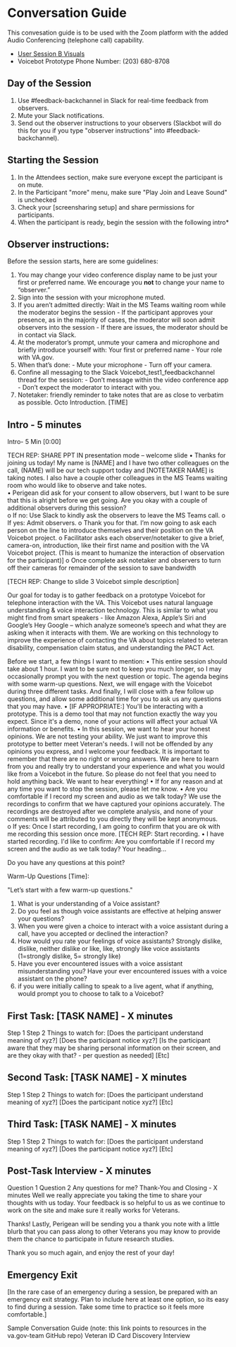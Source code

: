 # Conversation Guide
This convesation guide is to be used with the Zoom platform with the added Audio Conferencing (telephone call) capability.

- [User Session B Visuals](TBD)
- Voicebot Prototype Phone Number: (203) 680-8708

## Day of the Session
1. Use #feedback-backchannel in Slack for real-time feedback from observers.
2. Mute your Slack notifications.
3. Send out the observer instructions to your observers (Slackbot will do this for you if you type "observer instructions" into #feedback-backchannel).


## Starting the Session
1. In the Attendees section, make sure everyone except the participant is on mute.
2. In the Participant "more" menu, make sure "Play Join and Leave Sound" is unchecked
3. Check your [screensharing setup] and share permissions for participants.
4. When the participant is ready, begin the session with the following intro*

## Observer instructions:
 Before the session starts, here are some guidelines:
1. You may change your video conference display name to be just your first or preferred name. We encourage you **not** to change your name to “observer.”
2. Sign into the session with your microphone muted.
3. If you aren’t admitted directly:  Wait in the MS Teams waiting room while the moderator begins the session - If the participant approves your presence, as in the majority of cases, the moderator will soon admit observers into the session - If there are issues, the moderator should be in contact via Slack.
4. At the moderator’s prompt, unmute your camera and microphone and briefly introduce yourself with:  Your first or preferred name - Your role with VA.gov.
5. When that’s done: - Mute your microphone - Turn off your camera.
6. Confine all messaging to the Slack Voicebot_test1_feedbackchannel thread for the session: - Don’t message within the video conference app - Don’t expect the moderator to interact with you.
7. Notetaker: friendly reminder to take notes that are as close to verbatim as possible. 
Octo Introduction. [TIME]



## Intro - 5 minutes

Intro- 5 Min [0:00]

TECH REP: SHARE PPT IN presentation mode – welcome slide
•	Thanks for joining us today! My name is [NAME] and I have two other colleagues on the call, (NAME) will be our tech support today and [NOTETAKER NAME] is taking notes. I also have a couple other colleagues in the MS Teams waiting room who would like to observe and take notes.  
•	Perigean did ask for your consent to allow observers, but I want to be sure that this is alright before we get going. Are you okay with a couple of additional observers during this session?                   
o	If no: Use Slack to kindly ask the observers to leave the MS Teams call.
o	If yes: Admit observers.
o	Thank you for that. I’m now going to ask each person on the line to introduce themselves and their position on the VA Voicebot project. 
o	Facilitator asks each observer/notetaker to give a brief, camera-on, introduction, like their first name and position with the VA Voicebot project. (This is meant to humanize the interaction of observation for the participant)]
o	Once complete ask notetaker and observers to turn off their cameras for remainder of the session to save bandwidth

[TECH REP: Change to slide 3 Voicebot simple description]

Our goal for today is to gather feedback on a prototype Voicebot for telephone interaction with the VA. This Voicebot uses natural language understanding & voice interaction technology. This is similar to what you might find from smart speakers - like Amazon Alexa, Apple’s Siri and Google’s Hey Google – which analyze someone’s speech and what they are asking when it interacts with them. We are working on this technology to improve the experience of contacting the VA about topics related to veteran disability, compensation claim status, and understanding the PACT Act.

Before we start, a few things I want to mention:
•	This entire session should take about 1 hour. I want to be sure not to keep you much longer, so I may occasionally prompt you with the next question or topic. The agenda begins with some warm-up questions. Next, we will engage with the Voicebot during three different tasks. And finally, I will close with a few follow up questions, and allow some additional time for you to ask us any questions that you may have.
•	[IF APPROPRIATE:] You'll be interacting with a prototype. This is a demo tool that may not function exactly the way you expect. Since it's a demo, none of your actions will affect your actual VA information or benefits. 
•	In this session, we want to hear your honest opinions. We are not testing your ability. We just want to improve this prototype to better meet Veteran's needs. I will not be offended by any opinions you express, and I welcome your feedback. It is important to remember that there are no right or wrong answers. We are here to learn from you and really try to understand your experience and what you would like from a Voicebot in the future. So please do not feel that you need to hold anything back. We want to hear everything! 
•	If for any reason and at any time you want to stop the session, please let me know.
•	Are you comfortable if I record my screen and audio as we talk today? We use the recordings to confirm that we have captured your opinions accurately. The recordings are destroyed after we complete analysis, and none of your comments will be attributed to you directly they will be kept anonymous.          
o	If yes: Once I start recording, I am going to confirm that you are ok with me recording this session once more.
[TECH REP: Start recording. 
•	I have started recording. I'd like to confirm: Are you comfortable if I record my screen and the audio as we talk today? Your heading...

Do you have any questions at this point? 

Warm-Up Questions [Time]: 

"Let’s start with a few warm-up questions."

1.	What is your understanding of a Voice assistant?
2.	Do you feel as though voice assistants are effective at helping answer your questions? 
3.	When you were given a choice to interact with a voice assistant during a call, have you accepted or declined the interaction?
4.	How would you rate your feelings of voice assistants? Strongly dislike, dislike, neither dislike or like, like, strongly like voice assistants (1=strongly dislike, 5= strongly like)
5.	Have you ever encountered issues with a voice assistant misunderstanding you? Have your ever encountered issues with a voice assistant on the phone?
6.	if you were initially calling to speak to a live agent, what if anything, would prompt you to choose to talk to a Voicebot?


## First Task: [TASK NAME] - X minutes
Step 1
Step 2
Things to watch for:
[Does the participant understand meaning of xyz?]
[Does the participant notice xyz?]
[Is the participant aware that they may be sharing personal information on their screen, and are they okay with that? - per question as needed]
[Etc]


## Second Task: [TASK NAME] - X minutes
Step 1
Step 2
Things to watch for:
[Does the participant understand meaning of xyz?]
[Does the participant notice xyz?]
[Etc]


## Third Task: [TASK NAME] - X minutes
Step 1
Step 2
Things to watch for:
[Does the participant understand meaning of xyz?]
[Does the participant notice xyz?]
[Etc]


## Post-Task Interview - X minutes
Question 1
Question 2
Any questions for me?
Thank-You and Closing - X minutes
Well we really appreciate you taking the time to share your thoughts with us today. Your feedback is so helpful to us as we continue to work on the site and make sure it really works for Veterans.

Thanks! Lastly, Perigean will be sending you a thank you note with a little blurb that you can pass along to other Veterans you may know to provide them the chance to participate in future research studies.

Thank you so much again, and enjoy the rest of your day!

## Emergency Exit
[In the rare case of an emergency during a session, be prepared with an emergency exit strategy. Plan to include here at least one option, so its easy to find during a session. Take some time to practice so it feels more comfortable.]

Sample Conversation Guide (note: this link points to resources in the va.gov-team GitHub repo)
Veteran ID Card Discovery Interview
